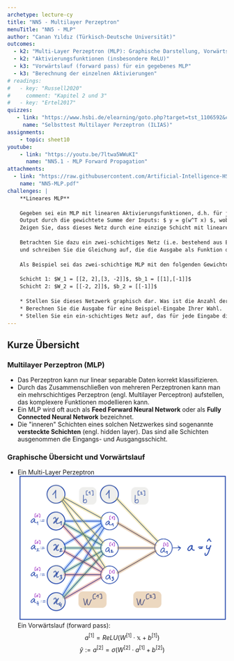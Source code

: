 ```yaml
---
archetype: lecture-cy
title: "NN5 - Multilayer Perzeptron"
menuTitle: "NN5 - MLP"
author: "Canan Yıldız (Türkisch-Deutsche Universität)"
outcomes:
  - k2: "Multi-Layer Perzeptron (MLP): Graphische Darstellung, Vorwärtslauf"
  - k2: "Aktivierungsfunktionen (insbesondere ReLU)"
  - k3: "Vorwärtslauf (forward pass) für ein gegebenes MLP"
  - k3: "Berechnung der einzelnen Aktivierungen"
# readings:
#   - key: "Russell2020"
#     comment: "Kapitel 2 und 3"
#   - key: "Ertel2017"
quizzes:
   - link: "https://www.hsbi.de/elearning/goto.php?target=tst_1106592&client_id=FH-Bielefeld"
     name: "Selbsttest Multilayer Perzeptron (ILIAS)"
assignments:
    - topic: sheet10
youtube:
    - link: "https://youtu.be/7ltwa5WWuKI"
      name: "NN5.1 - MLP Forward Propagation"
attachments:
  - link: "https://raw.githubusercontent.com/Artificial-Intelligence-HSBI-TDU/KI-Vorlesung/master/lecture/nn/files/NN5-MLP.pdf"
    name: "NN5-MLP.pdf"
challenges: |
    **Lineares MLP**

    Gegeben sei ein MLP mit linearen Aktivierungsfunktionen, d.h. für jedes Neuron berechnet sich der 
    Output durch die gewichtete Summe der Inputs: $ y = g(w^T x) $, wobei $ g(z) = z $ gilt, also $ y = w^T x $.
    Zeigen Sie, dass dieses Netz durch eine einzige Schicht mit linearen Neuronen ersetzt werden kann. 

    Betrachten Sie dazu ein zwei-schichtiges Netz (i.e. bestehend aus Eingabe-Schicht, Ausgabe-Schicht und einer versteckten Schicht) 
    und schreiben Sie die Gleichung auf, die die Ausgabe als Funktion der Eingabe darstellt.

    Als Beispiel sei das zwei-schichtige MLP mit den folgenden Gewichten und Bias-Werten gegeben:

    Schicht 1: $W_1 = [[2, 2],[3, -2]]$, $b_1 = [[1],[-1]]$  
    Schicht 2: $W_2 = [[-2, 2]]$, $b_2 = [[-1]]$

    * Stellen Sie dieses Netzwerk graphisch dar. Was ist die Anzahl der Zellen in den einzelnen Schichten? 
    * Berechnen Sie die Ausgabe für eine Beispiel-Eingabe Ihrer Wahl.
    * Stellen Sie ein ein-schichtiges Netz auf, das für jede Eingabe die gleiche Ausgabe wie das obige Netzwerk berechnet und es somit ersetzen könnte.   
---
```



## Kurze Übersicht

### Multilayer Perzeptron (MLP)
*   Das Perzeptron kann nur linear separable Daten korrekt klassifizieren.
*   Durch das Zusammenschließen von mehreren Perzeptronen kann man ein mehrschichtiges Perzeptron (engl. Multilayer Perceptron) aufstellen, das komplexere Funktionen modellieren kann.
*   Ein MLP wird oft auch als **Feed Forward Neural Network** oder  als **Fully Connected Neural Network** bezeichnet.
*   Die "inneren" Schichten eines solchen Netzwerkes sind sogenannte **versteckte Schichten** (engl. hidden layer). Das sind alle Schichten ausgenommen die Eingangs- und Ausgangsschicht.

### Graphische Übersicht und Vorwärtslauf
*   Ein Multi-Layer Perzeptron
    ![](images/mlp.png)
    Ein Vorwärtslauf (forward pass):
    $$a^{[1]} = ReLU \left( W^{[1]} \cdot \mathbb{x} + b^{[1]} \right) \tag{1}$$
    $$\hat{y} := a^{[2]} = \sigma \left( W^{[2]} \cdot a^{[1]} + b^{[2]} \right) \tag{2}$$
